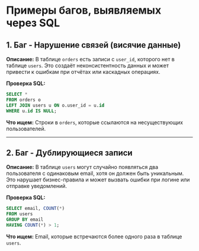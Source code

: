 # Примеры багов, выявляемых через SQL

## 1. Баг - Нарушение связей (висячие данные)

**Описание:** В таблице `orders` есть записи с `user_id`, которого нет в таблице `users`. Это создаёт неконсистентность данных и может привести к ошибкам при отчётах или каскадных операциях.

**Проверка SQL:**

```sql
SELECT *
FROM orders o
LEFT JOIN users u ON o.user_id = u.id
WHERE u.id IS NULL;
```

**Что ищем:** Строки в `orders`, которые ссылаются на несуществующих пользователей.

---

## 2. Баг - Дублирующиеся записи

**Описание:** В таблице `users` могут случайно появляться два пользователя с одинаковым email, хотя он должен быть уникальным. Это нарушает бизнес-правила и может вызвать ошибки при логине или отправке уведомлений.

**Проверка SQL:**

```sql
SELECT email, COUNT(*)
FROM users
GROUP BY email
HAVING COUNT(*) > 1;
```

**Что ищем:** Email, которые встречаются более одного раза в таблице `users`.
